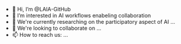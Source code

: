 - 👋 Hi, I’m @LAIA-GitHub
- 👀 I’m interested in AI workflows enabeling collaboration
- 🌱 We're currently researching on the participatory aspect of AI ...
- 💞️ We're looking to collaborate on ...
- 📫 How to reach us:  ...
